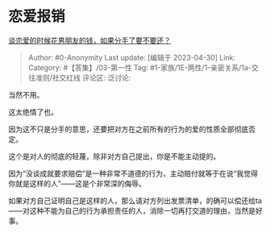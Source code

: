 # 恋爱报销
[谈恋爱的时候花男朋友的钱，如果分手了要不要还？](https://www.zhihu.com/question/478983435/answer/3007733138)

> Author: #0-Anonymity
> Last update: [编辑于 2023-04-30]
> Link:
> Category: #【答集】/03-第一性 
> Tag: #1-家族/1E-两性/1-亲密关系/1a-交往准则/社交红线
> 评论区:
> 泛讨论:

当然不用。

这太绝情了也。

因为这不只是分手的意思，还要把对方在之前所有的行为的爱的性质全部彻底否定。

这个是对人的彻底的轻蔑，除非对方自己提出，你是不能主动提的。

因为“没谈成就要求赔偿”是一种非常不道德的行为，主动赔付就等于在说“我觉得你就是这样的人”——这是个非常深的侮辱。

如果对方自己证明自己是这样的人，那么请对方列出发票清单，的确可以偿还给ta——对这种不能为自己的行为承担责任的人，消除一切再打交道的理由，当然是好事。
